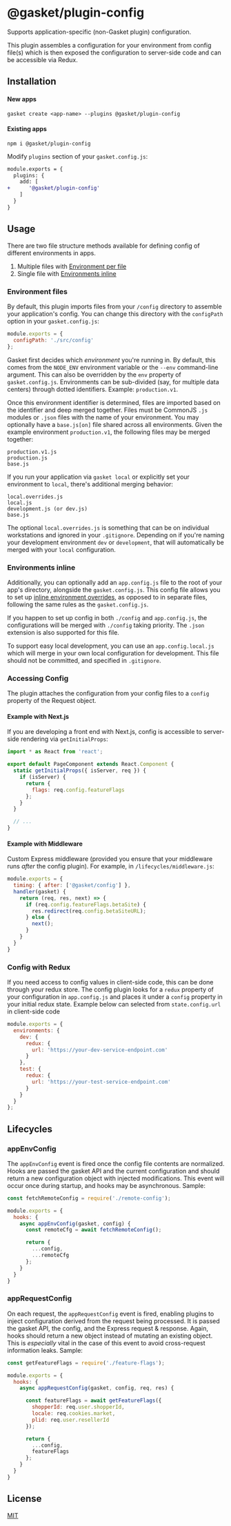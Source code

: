 # @gasket/plugin-config

Supports application-specific (non-Gasket plugin) configuration.

This plugin assembles a configuration for your environment from config file(s)
which is then exposed the configuration to server-side code and can be
accessible via Redux.

## Installation

#### New apps

```
gasket create <app-name> --plugins @gasket/plugin-config
```

#### Existing apps

```
npm i @gasket/plugin-config
```

Modify `plugins` section of your `gasket.config.js`:

```diff
module.exports = {
  plugins: {
    add: [
+      '@gasket/plugin-config'
    ]
  }
}
```

## Usage

There are two file structure methods available for defining config of different
environments in apps.
1. Multiple files with [Environment per file]
2. Single file with [Environments inline]

### Environment files

By default, this plugin imports files from your `/config` directory to assemble
your application's config. You can change this directory with the `configPath`
option in your `gasket.config.js`:

```js
module.exports = {
  configPath: './src/config'
};
```

Gasket first decides which _environment_ you're running in. By default, this
comes from the `NODE_ENV` environment variable or the `--env` command-line
argument. This can also be overridden by the `env` property of
`gasket.config.js`. Environments can be sub-divided (say, for multiple data
centers) through dotted identifiers. Example: `production.v1`.

Once this environment identifier is determined, files are imported based on the
identifier and deep merged together. Files must be CommonJS `.js` modules or
`.json` files with the name of your environment. You may optionally have a
`base.js[on]` file shared across all environments. Given the example environment
`production.v1`, the following files may be merged together:

```
production.v1.js
production.js
base.js
```

If you run your application via `gasket local` or explicitly set your
environment to `local`, there's additional merging behavior:

```
local.overrides.js
local.js
development.js (or dev.js)
base.js
```

The optional `local.overrides.js` is something that can be on individual
workstations and ignored in your `.gitignore`. Depending on if you're naming
your development environment `dev` or `development`, that will automatically be
merged with your `local` configuration.

### Environments inline

Additionally, you can optionally add an `app.config.js` file to the root of your
app's directory, alongside the `gasket.config.js`. This config file allows you
to set up [inline environment overrides], as opposed to in separate files,
following the same rules as the `gasket.config.js`.

If you happen to set up config in both `./config` and `app.config.js`, the
configurations will be merged with `./config` taking priority. The `.json`
extension is also supported for this file.

To support easy local development, you can use an `app.config.local.js` which
will merge in your own local configuration for development. This file should not
be committed, and specified in `.gitignore`.

### Accessing Config

The plugin attaches the configuration from your config files to a `config`
property of the Request object.

#### Example with Next.js

If you are developing a front end with Next.js, config is accessible to
server-side rendering via `getInitialProps`:

```jsx
import * as React from 'react';

export default PageComponent extends React.Component {
  static getInitialProps({ isServer, req }) {
    if (isServer) {
      return {
        flags: req.config.featureFlags
      };
    }
  }

  // ...
}
```

#### Example with Middleware

Custom Express middleware (provided you ensure that your middleware runs _after_
the config plugin). For example, in `/lifecycles/middleware.js`:

```js
module.exports = {
  timing: { after: ['@gasket/config'] },
  handler(gasket) {
    return (req, res, next) => {
      if (req.config.featureFlags.betaSite) {
        res.redirect(req.config.betaSiteURL);
      } else {
        next();
      }
    }
  }
}
```

### Config with Redux

If you need access to config values in client-side code, this can be done
through your redux store. The config plugin looks for a `redux` property of your
configuration in `app.config.js` and places it under a `config` property in your initial redux
state. Example below can selected from `state.config.url` in client-side code

```js
module.exports = {
  environments: {
    dev: {
      redux: {
        url: 'https://your-dev-service-endpoint.com'
      }
    },
    test: {
      redux: {
        url: 'https://your-test-service-endpoint.com'
      }
    }
  }
};
```

## Lifecycles

### appEnvConfig

The `appEnvConfig` event is fired once the config file contents are normalized.
Hooks are passed the gasket API and the current configuration and should return
a new configuration object with injected modifications. This event will occur
once during startup, and hooks may be asynchronous. Sample:

```js
const fetchRemoteConfig = require('./remote-config');

module.exports = {
  hooks: {
    async appEnvConfig(gasket, config) {
      const remoteCfg = await fetchRemoteConfig();

      return {
        ...config,
        ...remoteCfg
      };
    }
  }
}
```

### appRequestConfig

On each request, the `appRequestConfig` event is fired, enabling plugins to
inject configuration derived from the request being processed. It is passed the
gasket API, the config, and the Express request & response. Again, hooks should
return a new object instead of mutating an existing object. This is _especially_
vital in the case of this event to avoid cross-request information leaks.
Sample:

```js
const getFeatureFlags = require('./feature-flags');

module.exports = {
  hooks: {
    async appRequestConfig(gasket, config, req, res) {

      const featureFlags = await getFeatureFlags({
        shopperId: req.user.shopperId,
        locale: req.cookies.market,
        plid: req.user.resellerId
      });

      return {
        ...config,
        featureFlags
      };
    }
  }
}
```

## License

[MIT](./LICENSE.md)

<!-- LINKS -->

[Environment per file]:#environment-files
[Environments inline]:#environments-inline

[inline environment overrides]:../../../../modules/@gasket/cli/docs/configuration.md#environments
